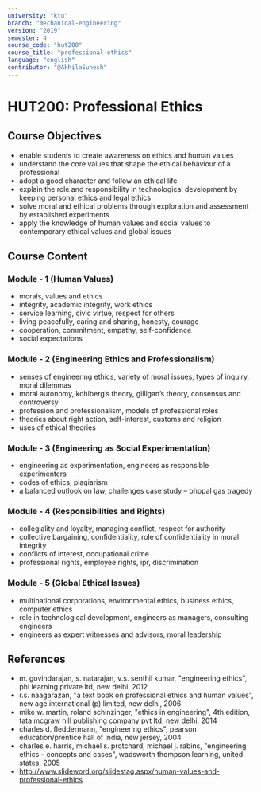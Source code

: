 ```yaml
---
university: "ktu"
branch: "mechanical-engineering"
version: "2019"
semester: 4
course_code: "hut200"
course_title: "professional-ethics"
language: "english"
contributor: "@AkhilaSunesh"
---
```


# HUT200: Professional Ethics

## Course Objectives

* enable students to create awareness on ethics and human values  
* understand the core values that shape the ethical behaviour of a professional  
* adopt a good character and follow an ethical life  
* explain the role and responsibility in technological development by keeping personal ethics and legal ethics  
* solve moral and ethical problems through exploration and assessment by established experiments  
* apply the knowledge of human values and social values to contemporary ethical values and global issues  

## Course Content

### Module - 1 (Human Values)

* morals, values and ethics  
* integrity, academic integrity, work ethics  
* service learning, civic virtue, respect for others  
* living peacefully, caring and sharing, honesty, courage  
* cooperation, commitment, empathy, self-confidence  
* social expectations  

### Module - 2 (Engineering Ethics and Professionalism)

* senses of engineering ethics, variety of moral issues, types of inquiry, moral dilemmas  
* moral autonomy, kohlberg’s theory, gilligan’s theory, consensus and controversy  
* profession and professionalism, models of professional roles  
* theories about right action, self-interest, customs and religion  
* uses of ethical theories  

### Module - 3 (Engineering as Social Experimentation)

* engineering as experimentation, engineers as responsible experimenters  
* codes of ethics, plagiarism  
* a balanced outlook on law, challenges case study – bhopal gas tragedy  

### Module - 4 (Responsibilities and Rights)

* collegiality and loyalty, managing conflict, respect for authority  
* collective bargaining, confidentiality, role of confidentiality in moral integrity  
* conflicts of interest, occupational crime  
* professional rights, employee rights, ipr, discrimination  

### Module - 5 (Global Ethical Issues)

* multinational corporations, environmental ethics, business ethics, computer ethics  
* role in technological development, engineers as managers, consulting engineers  
* engineers as expert witnesses and advisors, moral leadership  

## References

* m. govindarajan, s. natarajan, v.s. senthil kumar, "engineering ethics", phi learning private ltd, new delhi, 2012  
* r.s. naagarazan, "a text book on professional ethics and human values", new age international (p) limited, new delhi, 2006  
* mike w. martin, roland schinzinger, "ethics in engineering", 4th edition, tata mcgraw hill publishing company pvt ltd, new delhi, 2014  
* charles d. fleddermann, "engineering ethics", pearson education/prentice hall of india, new jersey, 2004  
* charles e. harris, michael s. protchard, michael j. rabins, "engineering ethics – concepts and cases", wadsworth thompson learning, united states, 2005  
* http://www.slideword.org/slidestag.aspx/human-values-and-professional-ethics  

